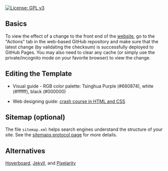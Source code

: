 [![License: GPL v3](https://img.shields.io/badge/License-GPLv3-blue.svg)](https://www.gnu.org/licenses/gpl-3.0)

## Basics

To view the effect of a change to the front end of the [website](https://biomed-reunion.github.io), go to the "Actions" tab in the web-based GitHub repository and make sure that the latest change (by validating the checksum) is successfully deployed to GitHub Pages. You may also need to clear any cache (or simply use the private/incognito mode on your favorite browser) to view the change.

## Editing the Template

- Visual guide - RGB color palette: Tsinghua Purple (#660874), white (#ffffff), black (#000000)

- Web designing guide: [crash course in HTML and CSS](https://rutar.org/writing/how-to-build-a-personal-webpage-from-scratch/#crash-course-in-html-and-css) 

## Sitemap (optional)

The file `sitemap.xml` helps search engines understand the structure of your site. See the [sitemaps protocol page](https://www.sitemaps.org/protocol.html) for more details.

## Alternatives

[Hoverboard](https://github.com/gdg-x/hoverboard), [Jekyll](https://docs.github.com/en/pages/setting-up-a-github-pages-site-with-jekyll), and [Pixelarity](https://pixelarity.com)
